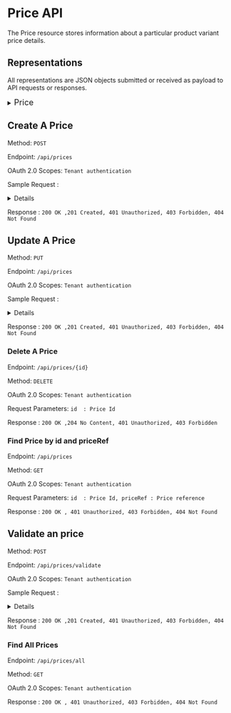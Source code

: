 
# **Price API**
The Price resource stores information about a particular product variant price details.


## **Representations**

All representations are JSON objects submitted or received as payload to API requests or responses.


<details>
 <summary><font size="4">Price </font></summary>

```id``` - string -The unique ID of the price.It will auotmatically generate while creating the location.

```priceRef``` - string -The unique reference of the price.

```active``` - boolean -to indicate the price is active or not

```deleted``` - boolean -to indicate the price is deleted or not

```currencyCode``` - string -currency code as per ISO 4217

```offlineDate``` - Datetime 

```onlineDate``` - Datetime 

```price``` - number -The price of the product variant

```productVariantId``` - string -The unique id of the product variant

```sale``` - boolean 

```salePrice``` - number -item sale price

</details>


## Create A Price

Method: ``` POST ``` 

Endpoint: ```/api/prices```

OAuth 2.0 Scopes: `Tenant authentication`

Sample Request :
<details>
{
  "active": true,
  "currencyCode": "string",
  "deleted": true,
  "id": "string",
  "offlineDate": "2022-06-20T11:46:30.265Z",
  "onlineDate": "2022-06-20T11:46:30.265Z",
  "price": 0,
  "priceRef": "string",
  "productVariantId": "string",
  "sale": true,
  "salePrice": 0
}
</details>

Response : `200 OK ,201	Created, 401 Unauthorized, 403 Forbidden, 404 Not Found`


## Update A Price

Method: ``` PUT ``` 

Endpoint: ```/api/prices```

OAuth 2.0 Scopes: `Tenant authentication`

Sample Request :
<details>
{
  "active": true,
  "currencyCode": "string",
  "deleted": true,
  "id": "string",
  "offlineDate": "2022-06-20T11:58:06.885Z",
  "onlineDate": "2022-06-20T11:58:06.885Z",
  "price": 0,
  "priceRef": "string",
  "sale": true,
  "salePrice": 0
}
</details>

Response : `200 OK ,201	Created, 401 Unauthorized, 403 Forbidden, 404 Not Found`


### Delete A Price

Endpoint: ```/api/prices/{id}```

Method: ``` DELETE ```

OAuth 2.0 Scopes: `Tenant authentication`

Request Parameters: `id  : Price Id`

Response : `200 OK ,204	No Content, 401 Unauthorized, 403 Forbidden`



### Find Price by id and priceRef

Endpoint: ```/api/prices```

Method: ``` GET ```

OAuth 2.0 Scopes: `Tenant authentication`

Request Parameters: `id  : Price Id, priceRef : Price reference`

Response : `200 OK , 401 Unauthorized, 403 Forbidden, 404 Not Found`


## Validate an price

Method: ``` POST ``` 

Endpoint: ```​/api/prices/validate```

OAuth 2.0 Scopes: `Tenant authentication`

Sample Request :
<details>
{
  "active": true,
  "currencyCode": "string",
  "deleted": true,
  "id": "string",
  "offlineDate": "2022-06-20T12:03:25.422Z",
  "onlineDate": "2022-06-20T12:03:25.422Z",
  "price": 0,
  "priceRef": "string",
  "productVariantId": "string",
  "sale": true,
  "salePrice": 0
}
</details>

Response : `200 OK ,201	Created, 401 Unauthorized, 403 Forbidden, 404 Not Found`


### Find All Prices

Endpoint: ```/api/prices/all```

Method: ``` GET ```

OAuth 2.0 Scopes: `Tenant authentication`

Response : `200 OK , 401 Unauthorized, 403 Forbidden, 404 Not Found`
